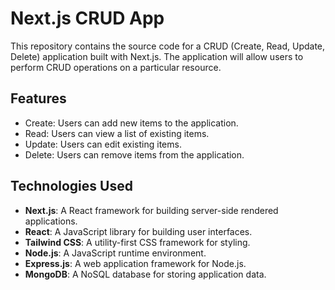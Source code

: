 # Next.js CRUD App

This repository contains the source code for a CRUD (Create, Read, Update, Delete) application built with Next.js. The application will allow users to perform CRUD operations on a particular resource.

## Features

- Create: Users can add new items to the application.
- Read: Users can view a list of existing items.
- Update: Users can edit existing items.
- Delete: Users can remove items from the application.

## Technologies Used

- **Next.js**: A React framework for building server-side rendered applications.
- **React**: A JavaScript library for building user interfaces.
- **Tailwind CSS**: A utility-first CSS framework for styling.
- **Node.js**: A JavaScript runtime environment.
- **Express.js**: A web application framework for Node.js.
- **MongoDB**: A NoSQL database for storing application data.


